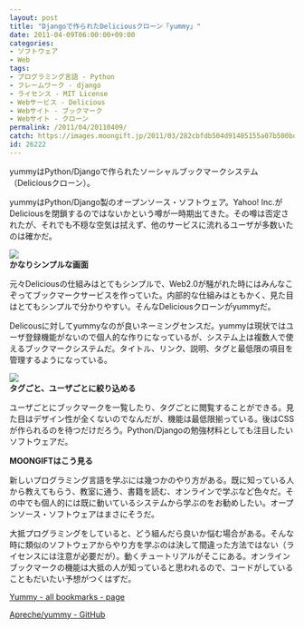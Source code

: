 ```yaml
---
layout: post
title: "Djangoで作られたDeliciousクローン「yummy」"
date: 2011-04-09T06:00:00+09:00
categories:
- ソフトウェア
- Web
tags: 
- プログラミング言語 - Python
- フレームワーク - django
- ライセンス - MIT License
- Webサービス - Delicious
- Webサイト - ブックマーク
- Webサイト - クローン
permalink: /2011/04/20110409/
catch: https://images.moongift.jp/2011/03/282cbfdb504d91405155a07b500bd4f0.png
id: 26222
---
```

yummyはPython/Djangoで作られたソーシャルブックマークシステム（Deliciousクローン）。

  

yummyはPython/Django製のオープンソース・ソフトウェア。Yahoo! Inc.がDeliciousを閉鎖するのではないかという噂が一時期出てきた。その噂は否定されたが、それでも不穏な空気は拭えず、他のサービスに流れるユーザが多数いたのは確かだ。

  

![](https://images.moongift.jp/2011/03/bf41e5887592da8c642e9c5e379a10fa.png)  
**かなりシンプルな画面**

  

元々Deliciousの仕組みはとてもシンプルで、Web2.0が騒がれた時にはみんなこぞってブックマークサービスを作っていた。内部的な仕組みはともかく、見た目はとてもシンプルで分かりやすい。そんなDeliciousクローンがyummyだ。

  
<!--more-->  

Delicousに対してyummyなのが良いネーミングセンスだ。yummyは現状ではユーザ登録機能がないので個人的な作りになっているが、システム上は複数人で使えるブックマークシステムだ。タイトル、リンク、説明、タグと最低限の項目を管理するようになっている。

  

![](https://images.moongift.jp/2011/03/282cbfdb504d91405155a07b500bd4f0.png)  
**タグごと、ユーザごとに絞り込める**

  

ユーザごとにブックマークを一覧したり、タグごとに閲覧することができる。見た目はデザイン性が全くないのでなんだが、機能は最低限揃っている。後はCSSが作られるのを待つだけだろう。Python/Djangoの勉強材料としても注目したいソフトウェアだ。

  
  
  

**MOONGIFTはこう見る**

  

新しいプログラミング言語を学ぶには幾つかのやり方がある。既に知っている人から教えてもらう、教室に通う、書籍を読む、オンラインで学ぶなど色々だ。その中でも個人的には既に動いているシステムから学ぶのをお勧めしたい。オープンソース・ソフトウェアはまさにそうだ。

  

大抵プログラミングをしていると、どう組んだら良いか悩む場合がある。そんな時に類似のソフトウェアからやり方を学ぶのは決して間違った方法ではない（ライセンスには注意が必要だが）。動くチュートリアルがそこにある。オンラインブックマークの機能は大抵の人が知っていると思われるので、コードがしていることもだいたい予想がつくはずだ。

  

[Yummy - all bookmarks - page](http://yummy.frontrowcrew.com/)

  

[Apreche/yummy - GitHub](https://github.com/Apreche/yummy)

